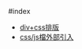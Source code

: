 #index
* <a href="https://huayangfu.github.io/web_front_end/div+css%E6%8E%92%E7%89%88.html">div+css排版</a>
* <a href="https://huayangfu.github.io/web_front_end/webtest/test2.html">css/js檔外部引入</a>
